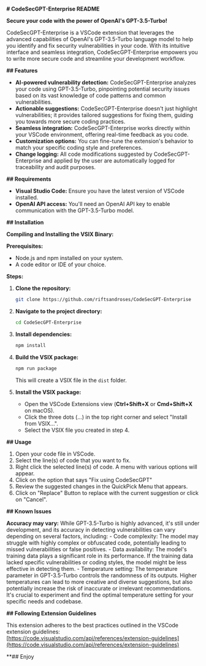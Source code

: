 **# CodeSecGPT-Enterprise README**

**Secure your code with the power of OpenAI's GPT-3.5-Turbo!**

CodeSecGPT-Enterprise is a VSCode extension that leverages the advanced capabilities of OpenAI's GPT-3.5-Turbo language model to help you identify and fix security vulnerabilities in your code. With its intuitive interface and seamless integration, CodeSecGPT-Enterprise empowers you to write more secure code and streamline your development workflow.

**## Features**

* **AI-powered vulnerability detection:** CodeSecGPT-Enterprise analyzes your code using GPT-3.5-Turbo, pinpointing potential security issues based on its vast knowledge of code patterns and common vulnerabilities.
* **Actionable suggestions:** CodeSecGPT-Enterprise doesn't just highlight vulnerabilities; it provides tailored suggestions for fixing them, guiding you towards more secure coding practices.
* **Seamless integration:** CodeSecGPT-Enterprise works directly within your VSCode environment, offering real-time feedback as you code.
* **Customization options:** You can fine-tune the extension's behavior to match your specific coding style and preferences.
* **Change logging:** All code modifications suggested by CodeSecGPT-Enterprise and applied by the user are automatically logged for traceability and audit purposes.

**## Requirements**

* **Visual Studio Code:** Ensure you have the latest version of VSCode installed.
* **OpenAI API access:** You'll need an OpenAI API key to enable communication with the GPT-3.5-Turbo model.

**## Installation**

**Compiling and Installing the VSIX Binary:**

**Prerequisites:**

* Node.js and npm installed on your system.
* A code editor or IDE of your choice.

**Steps:**

1. **Clone the repository:**

   ```bash
   git clone https://github.com/riftsandroses/CodeSecGPT-Enterprise
   ```

2. **Navigate to the project directory:**

   ```bash
   cd CodeSecGPT-Enterprise
   ```

3. **Install dependencies:**

   ```bash
   npm install
   ```

4. **Build the VSIX package:**

   ```bash
   npm run package
   ```

   This will create a VSIX file in the `dist` folder.

5. **Install the VSIX package:**

      - Open the VSCode Extensions view (**Ctrl+Shift+X** or **Cmd+Shift+X** on macOS).
      - Click the three dots (...) in the top right corner and select "Install from VSIX...".
      - Select the VSIX file you created in step 4.

**## Usage**

1. Open your code file in VSCode.
2. Select the line(s) of code that you want to fix.
3. Right click the selected line(s) of code. A menu with various options will appear.
4. Click on the option that says "Fix using CodeSecGPT"
5. Review the suggested changes in the QuickPick Menu that appears.
6. Click on "Replace" Button to replace with the current suggestion or click on "Cancel".

**## Known Issues**

 **Accuracy may vary:** While GPT-3.5-Turbo is highly advanced, it's still under development, and its accuracy in detecting vulnerabilities can vary depending on several factors, including:
    - Code complexity: The model may struggle with highly complex or obfuscated code, potentially leading to missed vulnerabilities or false positives.
    - Data availability: The model's training data plays a significant role in its performance. If the training data lacked specific vulnerabilities or coding styles, the model might be less effective in detecting them.
    - Temperature setting: The temperature parameter in GPT-3.5-Turbo controls the randomness of its outputs. Higher temperatures can lead to more creative and diverse suggestions, but also potentially increase the risk of inaccurate or irrelevant recommendations. It's crucial to experiment and find the optimal temperature setting for your specific needs and codebase.

**## Following Extension Guidelines**

This extension adheres to the best practices outlined in the VSCode extension guidelines: [https://code.visualstudio.com/api/references/extension-guidelines](https://code.visualstudio.com/api/references/extension-guidelines)

**## Enjoy